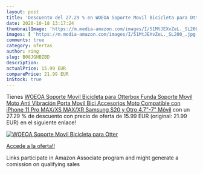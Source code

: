 ```yaml
---
layout: post
title: 'Descuento del 27.29 % en WOEOA Soporte Movil Bicicleta para Otter'
date: 2020-10-18 13:17:24
thumbnailImage: 'https://m.media-amazon.com/images/I/51MtJEXvZeL._SL200_.jpg'
images: [ 'https://m.media-amazon.com/images/I/51MtJEXvZeL._SL200_.jpg' ]
comments: true
category: ofertas
author: ring
slug: B08JGHBZBD
description:
actualPrice: 15.99 EUR
comparePrice: 21.99 EUR
inStock: true
---
```


Tienes [WOEOA Soporte Movil Bicicleta para Otterbox Funda  Soporte Movil Moto Anti Vibración Porta Movil Bici Accesorios Moto Compatible con iPhone 11 Pro MAX/XS MAX/XR  Samsung S20 y Otro 4.7"-7" Móvil](https://www.amazon.es/dp/B08JGHBZBD/?tag=tolees-21) con un 27.29 % de descuento con precio de oferta de 15.99 EUR (original: 21.99 EUR) en el siguiente enlace!

[![WOEOA Soporte Movil Bicicleta para Otter](https://m.media-amazon.com/images/I/51MtJEXvZeL._SL200_.jpg)](https://www.amazon.es/dp/B08JGHBZBD/?tag=tolees-21)

[Accede a la oferta!!](https://www.amazon.es/dp/B08JGHBZBD/?tag=tolees-21)

Links participate in Amazon Associate program and might generate a comission on qualifying sales


